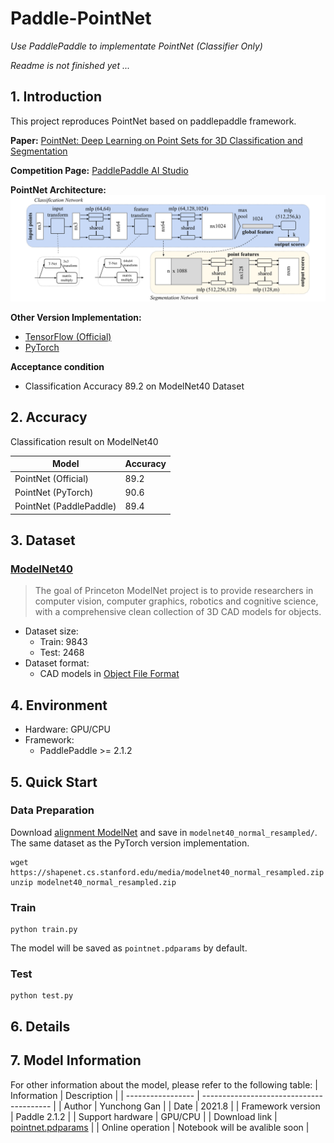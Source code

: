 # Paddle-PointNet

_Use PaddlePaddle to implementate PointNet (Classifier Only)_

_Readme is not finished yet ..._

## 1. Introduction

This project reproduces PointNet based on paddlepaddle framework.

**Paper:** [PointNet: Deep Learning on Point Sets for 3D Classification and Segmentation](https://arxiv.org/pdf/1612.00593.pdf)

**Competition Page:** [PaddlePaddle AI Studio](https://aistudio.baidu.com/aistudio/competition/detail/106)

**PointNet Architecture:**
![arch](arch.png)

**Other Version Implementation:**

- [TensorFlow (Official)](https://github.com/charlesq34/pointnet)
- [PyTorch](https://github.com/yanx27/Pointnet_Pointnet2_pytorch)

**Acceptance condition**

- Classification Accuracy 89.2 on ModelNet40 Dataset

## 2. Accuracy

Classification result on ModelNet40

| Model                   | Accuracy |
| ----------------------- | -------- |
| PointNet (Official)     | 89.2     |
| PointNet (PyTorch)      | 90.6     |
| PointNet (PaddlePaddle) | 89.4     |

## 3. Dataset

### [ModelNet40](https://modelnet.cs.princeton.edu)

> The goal of Princeton ModelNet project is to provide researchers in computer vision, computer graphics, robotics and cognitive science, with a comprehensive clean collection of 3D CAD models for objects.

- Dataset size:
  - Train: 9843
  - Test: 2468
- Dataset format:
  - CAD models in [Object File Format](https://segeval.cs.princeton.edu/public/off_format.html)

## 4. Environment

- Hardware: GPU/CPU
- Framework:
  - PaddlePaddle >= 2.1.2

## 5. Quick Start

### Data Preparation

Download [alignment ModelNet](https://shapenet.cs.stanford.edu/media/modelnet40_normal_resampled.zip) and save in `modelnet40_normal_resampled/`. The same dataset as the PyTorch version implementation.

```
wget https://shapenet.cs.stanford.edu/media/modelnet40_normal_resampled.zip
unzip modelnet40_normal_resampled.zip
```

### Train

```
python train.py
```

The model will be saved as `pointnet.pdparams` by default.

### Test

```
python test.py
```

## 6. Details

## 7. Model Information

For other information about the model, please refer to the following table:
| Information       | Description                              |
| ----------------- | ---------------------------------------- |
| Author            | Yunchong Gan                             |
| Date              | 2021.8                                   |
| Framework version | Paddle 2.1.2                             |
| Support hardware  | GPU/CPU                                  |
| Download link     | [pointnet.pdparams](./pointnet.pdparams) |
| Online operation  | Notebook will be avalible soon           |
